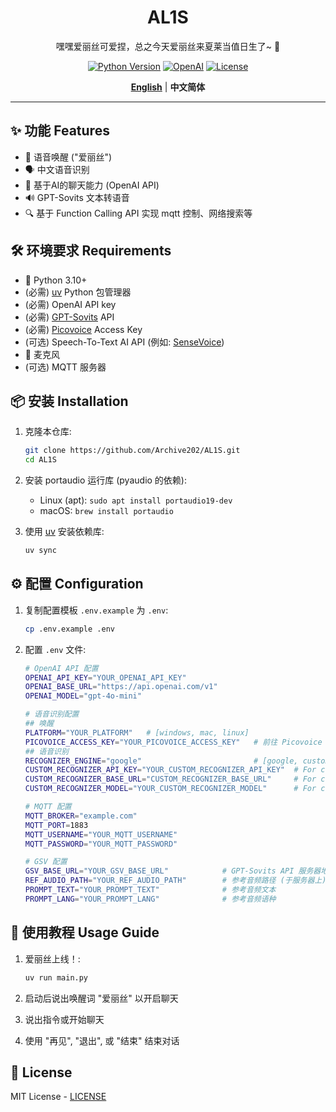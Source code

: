 <div align="center">

# AL1S

嘿嘿爱丽丝可爱捏，总之今天爱丽丝来夏莱当值日生了~  🌸

[![Python Version](https://img.shields.io/badge/python-3.10%2B-blue.svg?style=for-the-badge)](https://www.python.org/downloads/) 
[![OpenAI](https://img.shields.io/badge/OpenAI-API-green.svg?style=for-the-badge)](https://platform.openai.com/) 
[![License](https://img.shields.io/badge/LICENSE-MIT-green.svg?style=for-the-badge)](https://github.com/Archive202/AL1S/blob/main/LICENSE)

[**English**](./README.md) | **中文简体**

</div>

---

## ✨ 功能 Features

- 🎤 语音唤醒 ("爱丽丝")
- 🗣️ 中文语音识别
- 🤖 基于AI的聊天能力 (OpenAI API)
- 🔊 GPT-Sovits 文本转语音
- 🔍 基于 Function Calling API 实现 mqtt 控制、网络搜索等

## 🛠️ 环境要求 Requirements

- 🐍 Python 3.10+
- (必需) [uv](https://github.com/astral-sh/uv) Python 包管理器
- (必需) OpenAI API key
- (必需) [GPT-Sovits](https://github.com/RVC-Boss/GPT-SoVITS) API
- (必需) [Picovoice](https://console.picovoice.ai/) Access Key
- (可选) Speech-To-Text AI API (例如: [SenseVoice](https://github.com/FunAudioLLM/SenseVoice))
- 🎤 麦克风
- (可选) MQTT 服务器

## 📦 安装 Installation

1. 克隆本仓库:
   ```bash
   git clone https://github.com/Archive202/AL1S.git
   cd AL1S
   ```

2. 安装 portaudio 运行库 (pyaudio 的依赖):
   - Linux (apt): `sudo apt install portaudio19-dev`
   - macOS: `brew install portaudio`

3. 使用 [uv](https://hellowac.github.io/uv-zh-cn/getting-started/installation/) 安装依赖库:
   ```bash
   uv sync
   ```

## ⚙️ 配置 Configuration

1. 复制配置模板 `.env.example` 为 `.env`:
   ```bash
   cp .env.example .env
   ```

2. 配置 `.env` 文件:
   ```bash
   # OpenAI API 配置
   OPENAI_API_KEY="YOUR_OPENAI_API_KEY"
   OPENAI_BASE_URL="https://api.openai.com/v1"
   OPENAI_MODEL="gpt-4o-mini"

   # 语音识别配置
   ## 唤醒
   PLATFORM="YOUR_PLATFORM"   # [windows, mac, linux]
   PICOVOICE_ACCESS_KEY="YOUR_PICOVOICE_ACCESS_KEY"   # 前往 Picovoice 官网获取
   ## 语音识别
   RECOGNIZER_ENGINE="google"                         # [google, custom]
   CUSTOM_RECOGNIZER_API_KEY="YOUR_CUSTOM_RECOGNIZER_API_KEY"  # For custom
   CUSTOM_RECOGNIZER_BASE_URL="CUSTOM_RECOGNIZER_BASE_URL"     # For custom
   CUSTOM_RECOGNIZER_MODEL="YOUR_CUSTOM_RECOGNIZER_MODEL"      # For custom           

   # MQTT 配置
   MQTT_BROKER="example.com"
   MQTT_PORT=1883
   MQTT_USERNAME="YOUR_MQTT_USERNAME"
   MQTT_PASSWORD="YOUR_MQTT_PASSWORD"

   # GSV 配置
   GSV_BASE_URL="YOUR_GSV_BASE_URL"            # GPT-Sovits API 服务器地址
   REF_AUDIO_PATH="YOUR_REF_AUDIO_PATH"        # 参考音频路径 (于服务器上)
   PROMPT_TEXT="YOUR_PROMPT_TEXT"              # 参考音频文本
   PROMPT_LANG="YOUR_PROMPT_LANG"              # 参考音频语种
   ```

## 🚀 使用教程 Usage Guide

1. 爱丽丝上线！:
   ```bash
   uv run main.py
   ```

2. 启动后说出唤醒词 "爱丽丝" 以开启聊天
3. 说出指令或开始聊天
4. 使用 "再见", "退出", 或 "结束" 结束对话

## 📝 License

MIT License - [LICENSE](LICENSE)
